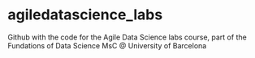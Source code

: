 # agiledatascience_labs
Github with the code for the Agile Data Science labs course, part of the Fundations of Data Science MsC @ University of Barcelona

